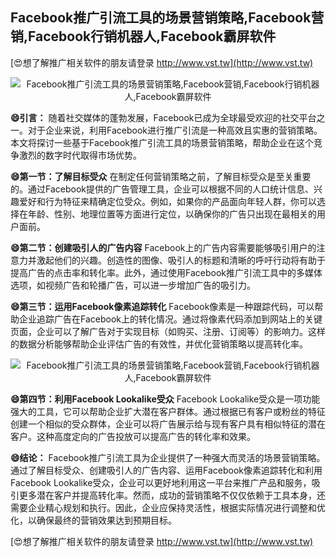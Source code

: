 ## **Facebook推广引流工具的场景营销策略,Facebook营销,Facebook行销机器人,Facebook霸屏软件**

[😍想了解推广相关软件的朋友请登录 http://www.vst.tw](http://www.vst.tw)

 <center><img src="https://vst.tw/MP4/tuiguang/png/4.png" alt="Facebook推广引流工具的场景营销策略,Facebook营销,Facebook行销机器人,Facebook霸屏软件"></center>

**😄引言：**
随着社交媒体的蓬勃发展，Facebook已成为全球最受欢迎的社交平台之一。对于企业来说，利用Facebook进行推广引流是一种高效且实惠的营销策略。本文将探讨一些基于Facebook推广引流工具的场景营销策略，帮助企业在这个竞争激烈的数字时代取得市场优势。

**😄第一节：了解目标受众**
在制定任何营销策略之前，了解目标受众是至关重要的。通过Facebook提供的广告管理工具，企业可以根据不同的人口统计信息、兴趣爱好和行为特征来精确定位受众。例如，如果你的产品面向年轻人群，你可以选择在年龄、性别、地理位置等方面进行定位，以确保你的广告只出现在最相关的用户面前。

**😄第二节：创建吸引人的广告内容**
Facebook上的广告内容需要能够吸引用户的注意力并激起他们的兴趣。创造性的图像、吸引人的标题和清晰的呼吁行动将有助于提高广告的点击率和转化率。此外，通过使用Facebook推广引流工具中的多媒体选项，如视频广告和轮播广告，可以进一步增加广告的吸引力。

**😄第三节：运用Facebook像素追踪转化**
Facebook像素是一种跟踪代码，可以帮助企业追踪广告在Facebook上的转化情况。通过将像素代码添加到网站上的关键页面，企业可以了解广告对于实现目标（如购买、注册、订阅等）的影响力。这样的数据分析能够帮助企业评估广告的有效性，并优化营销策略以提高转化率。

 <center><img src="https://vst.tw/MP4/tuiguang/png/6.png" alt="Facebook推广引流工具的场景营销策略,Facebook营销,Facebook行销机器人,Facebook霸屏软件"></center>

**😄第四节：利用Facebook Lookalike受众**
Facebook Lookalike受众是一项功能强大的工具，它可以帮助企业扩大潜在客户群体。通过根据已有客户或粉丝的特征创建一个相似的受众群体，企业可以将广告展示给与现有客户具有相似特征的潜在客户。这种高度定向的广告投放可以提高广告的转化率和效果。

**😄结论：**
Facebook推广引流工具为企业提供了一种强大而灵活的场景营销策略。通过了解目标受众、创建吸引人的广告内容、运用Facebook像素追踪转化和利用Facebook Lookalike受众，企业可以更好地利用这一平台来推广产品和服务，吸引更多潜在客户并提高转化率。然而，成功的营销策略不仅仅依赖于工具本身，还需要企业精心规划和执行。因此，企业应保持灵活性，根据实际情况进行调整和优化，以确保最终的营销效果达到预期目标。

[😍想了解推广相关软件的朋友请登录 http://www.vst.tw](http://www.vst.tw)



